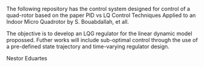 The following repository has the control system designed for control of a quad-rotor based on the paper PID vs LQ Control Techniques Applied to an Indoor Micro Quadrotor by S. Bouabdallah, et all.

The objective is to develop an LQG regulator for the linear dynamic model propossed. Futher works will include sub-optimal control through the use of a pre-defined state trajectory and time-varying regulator design.

Nestor Eduartes
